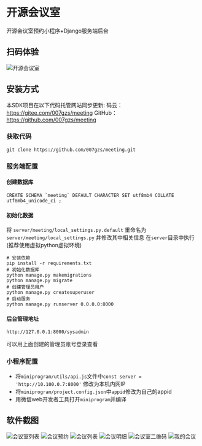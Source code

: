# 开源会议室

开源会议室预约小程序+Django服务端后台

## 扫码体验

![开源会议室](https://raw.githubusercontent.com/007gzs/meeting/master/resource/room_demo.jpg "开源会议室")


## 安装方式

本SDK项目在以下代码托管网站同步更新:
码云：https://gitee.com/007gzs/meeting
GitHub：https://github.com/007gzs/meeting

### 获取代码

    git clone https://github.com/007gzs/meeting.git

### 服务端配置

#### 创建数据库

    CREATE SCHEMA `meeting` DEFAULT CHARACTER SET utf8mb4 COLLATE utf8mb4_unicode_ci ;

#### 初始化数据
将 `server/meeting/local_settings.py.default` 重命名为 `server/meeting/local_settings.py` 并修改其中相关信息
在`server`目录中执行(推荐使用虚拟python虚拟环境)

    # 安装依赖
    pip install -r requirements.txt
    # 初始化数据库
    python manage.py makemigrations
    python manage.py migrate
    # 创建管理员用户
    python manage.py createsuperuser
    # 启动服务
    python manage.py runserver 0.0.0.0:8000

#### 后台管理地址

    http://127.0.0.1:8000/sysadmin
可以用上面创建的管理员账号登录查看


### 小程序配置
+ 将`miniprogram/utils/api.js`文件中`const server = 'http://10.100.0.7:8000'` 修改为本机内网IP
+ 将`miniprogram/project.config.json`中`appid`修改为自己的appid
+ 用微信web开发者工具打开`miniprogram`并编译

## 软件截图

![会议室列表](https://raw.githubusercontent.com/007gzs/meeting/master/resource/1.jpg "会议室列表")
![会议预约](https://raw.githubusercontent.com/007gzs/meeting/master/resource/2.png "会议预约")
![会议列表](https://raw.githubusercontent.com/007gzs/meeting/master/resource/3.jpg "会议列表")
![会议明细](https://raw.githubusercontent.com/007gzs/meeting/master/resource/4.jpg "会议明细")
![会议室二维码](https://raw.githubusercontent.com/007gzs/meeting/master/resource/5.jpg "会议室二维码")
![我的会议](https://raw.githubusercontent.com/007gzs/meeting/master/resource/6.png "我的会议")
